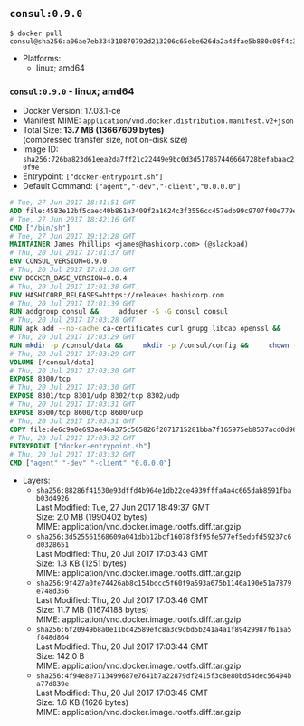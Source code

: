 ## `consul:0.9.0`

```console
$ docker pull consul@sha256:a06ae7eb334310870792d213206c65ebe626da2a4dfae5b880c08f4c38f7351b
```

-	Platforms:
	-	linux; amd64

### `consul:0.9.0` - linux; amd64

-	Docker Version: 17.03.1-ce
-	Manifest MIME: `application/vnd.docker.distribution.manifest.v2+json`
-	Total Size: **13.7 MB (13667609 bytes)**  
	(compressed transfer size, not on-disk size)
-	Image ID: `sha256:726ba823d61eea2da7ff21c22449e9bc0d3d517867446664728befabaac20f9e`
-	Entrypoint: `["docker-entrypoint.sh"]`
-	Default Command: `["agent","-dev","-client","0.0.0.0"]`

```dockerfile
# Tue, 27 Jun 2017 18:41:51 GMT
ADD file:4583e12bf5caec40b861a3409f2a1624c3f3556cc457edb99c9707f00e779e45 in / 
# Tue, 27 Jun 2017 18:42:16 GMT
CMD ["/bin/sh"]
# Tue, 27 Jun 2017 19:12:28 GMT
MAINTAINER James Phillips <james@hashicorp.com> (@slackpad)
# Thu, 20 Jul 2017 17:01:37 GMT
ENV CONSUL_VERSION=0.9.0
# Thu, 20 Jul 2017 17:01:38 GMT
ENV DOCKER_BASE_VERSION=0.0.4
# Thu, 20 Jul 2017 17:01:38 GMT
ENV HASHICORP_RELEASES=https://releases.hashicorp.com
# Thu, 20 Jul 2017 17:01:39 GMT
RUN addgroup consul &&     adduser -S -G consul consul
# Thu, 20 Jul 2017 17:03:28 GMT
RUN apk add --no-cache ca-certificates curl gnupg libcap openssl &&     gpg --keyserver pgp.mit.edu --recv-keys 91A6E7F85D05C65630BEF18951852D87348FFC4C &&     mkdir -p /tmp/build &&     cd /tmp/build &&     wget ${HASHICORP_RELEASES}/docker-base/${DOCKER_BASE_VERSION}/docker-base_${DOCKER_BASE_VERSION}_linux_amd64.zip &&     wget ${HASHICORP_RELEASES}/docker-base/${DOCKER_BASE_VERSION}/docker-base_${DOCKER_BASE_VERSION}_SHA256SUMS &&     wget ${HASHICORP_RELEASES}/docker-base/${DOCKER_BASE_VERSION}/docker-base_${DOCKER_BASE_VERSION}_SHA256SUMS.sig &&     gpg --batch --verify docker-base_${DOCKER_BASE_VERSION}_SHA256SUMS.sig docker-base_${DOCKER_BASE_VERSION}_SHA256SUMS &&     grep ${DOCKER_BASE_VERSION}_linux_amd64.zip docker-base_${DOCKER_BASE_VERSION}_SHA256SUMS | sha256sum -c &&     unzip docker-base_${DOCKER_BASE_VERSION}_linux_amd64.zip &&     cp bin/gosu bin/dumb-init /bin &&     wget ${HASHICORP_RELEASES}/consul/${CONSUL_VERSION}/consul_${CONSUL_VERSION}_linux_amd64.zip &&     wget ${HASHICORP_RELEASES}/consul/${CONSUL_VERSION}/consul_${CONSUL_VERSION}_SHA256SUMS &&     wget ${HASHICORP_RELEASES}/consul/${CONSUL_VERSION}/consul_${CONSUL_VERSION}_SHA256SUMS.sig &&     gpg --batch --verify consul_${CONSUL_VERSION}_SHA256SUMS.sig consul_${CONSUL_VERSION}_SHA256SUMS &&     grep consul_${CONSUL_VERSION}_linux_amd64.zip consul_${CONSUL_VERSION}_SHA256SUMS | sha256sum -c &&     unzip -d /bin consul_${CONSUL_VERSION}_linux_amd64.zip &&     cd /tmp &&     rm -rf /tmp/build &&     apk del gnupg openssl &&     rm -rf /root/.gnupg
# Thu, 20 Jul 2017 17:03:29 GMT
RUN mkdir -p /consul/data &&     mkdir -p /consul/config &&     chown -R consul:consul /consul
# Thu, 20 Jul 2017 17:03:29 GMT
VOLUME [/consul/data]
# Thu, 20 Jul 2017 17:03:30 GMT
EXPOSE 8300/tcp
# Thu, 20 Jul 2017 17:03:30 GMT
EXPOSE 8301/tcp 8301/udp 8302/tcp 8302/udp
# Thu, 20 Jul 2017 17:03:31 GMT
EXPOSE 8500/tcp 8600/tcp 8600/udp
# Thu, 20 Jul 2017 17:03:31 GMT
COPY file:de6c9a0e693ae46a375c565826f2071715281bba7f165975eb8537acd0d96ff4 in /usr/local/bin/docker-entrypoint.sh 
# Thu, 20 Jul 2017 17:03:32 GMT
ENTRYPOINT ["docker-entrypoint.sh"]
# Thu, 20 Jul 2017 17:03:32 GMT
CMD ["agent" "-dev" "-client" "0.0.0.0"]
```

-	Layers:
	-	`sha256:88286f41530e93dffd4b964e1db22ce4939fffa4a4c665dab8591fbab03d4926`  
		Last Modified: Tue, 27 Jun 2017 18:49:37 GMT  
		Size: 2.0 MB (1990402 bytes)  
		MIME: application/vnd.docker.image.rootfs.diff.tar.gzip
	-	`sha256:3d525561568609a041dbb12bcf16078f3f95fe577ef5edbfd59237c6d0328651`  
		Last Modified: Thu, 20 Jul 2017 17:03:43 GMT  
		Size: 1.3 KB (1251 bytes)  
		MIME: application/vnd.docker.image.rootfs.diff.tar.gzip
	-	`sha256:9f427a0fe74426ab8c154bdcc5f60f9a593a675b1146a190e51a7879e748d356`  
		Last Modified: Thu, 20 Jul 2017 17:03:46 GMT  
		Size: 11.7 MB (11674188 bytes)  
		MIME: application/vnd.docker.image.rootfs.diff.tar.gzip
	-	`sha256:6f20949b8a0e11bc42589efc8a3c9cbd5b241a4a1f89429987f61aa5f848d864`  
		Last Modified: Thu, 20 Jul 2017 17:03:44 GMT  
		Size: 142.0 B  
		MIME: application/vnd.docker.image.rootfs.diff.tar.gzip
	-	`sha256:4f94e8e7713499687e7641b7a22879df2415f3c8e80bd54dec56494ba77d839e`  
		Last Modified: Thu, 20 Jul 2017 17:03:45 GMT  
		Size: 1.6 KB (1626 bytes)  
		MIME: application/vnd.docker.image.rootfs.diff.tar.gzip
